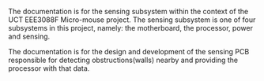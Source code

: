 The documentation is for the sensing subsystem within the context of the UCT EEE3088F Micro-mouse project. The sensing subsystem is one of four subsystems in this project, namely: the motherboard, the processor, power and sensing. 

The documentation is for the design and development of the sensing PCB responsible for detecting obstructions(walls) nearby and providing the processor with that data.
